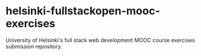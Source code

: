 # helsinki-fullstackopen-mooc-exercises
University of Helsinki's full stack web development MOOC course exercises submission repository.
